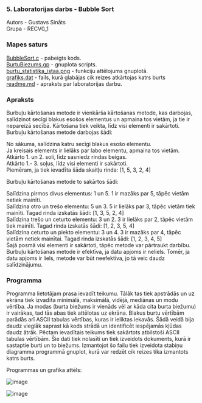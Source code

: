 ### 5. Laboratorijas darbs - Bubble Sort  
Autors - Gustavs Sināts  
Grupa - RECV0_1
### Mapes saturs  
[BubbleSort.c](https://github.com/GustavsSinats/RTR105_2023_01/blob/main/LD_Bubble_Sort/BubbleSort.c) - pabeigts kods.   
[BurtuBiezums.gp](https://github.com/GustavsSinats/RTR105_2023_01/blob/main/LD_Bubble_Sort/BurtuBiezums.gp) - gnuplota scripts.  
[burtu_statistika_istaa.png](https://github.com/GustavsSinats/RTR105_2023_01/blob/main/LD_Bubble_Sort/burtu_statistika_istaa.png) - funkciju attēlojums gnuplotā.  
[grafiks.dat](https://github.com/GustavsSinats/RTR105_2023_01/blob/main/LD_Bubble_Sort/grafiks.dat) - fails, kurā glabājas cik reizes atkārtojas katrs burts   
[readme.md](https://github.com/GustavsSinats/RTR105_2023_01/blob/main/LD_Bubble_Sort/readme.md) - apraksts par laboratorijas darbu. 

  

### Apraksts  

Burbuļu kārtošanas metode ir vienkārša kārtošanas metode, kas darbojas, salīdzinot secīgi blakus esošos elementus un apmaina tos vietām, ja tie ir nepareizā secībā. Kārtošana tiek veikta, līdz visi elementi ir sakārtoti.
Burbuļu kārtošanas metode darbojas šādi:
  
No sākuma, salīdzina katru secīgi blakus esošo elementu.  
Ja kreisais elements ir lielāks par labo elementu, apmaina tos vietām.  
Atkārto 1. un 2. soli, līdz sasniedz rindas beigas.  
Atkārto 1.- 3. soļus, līdz visi elementi ir sakārtoti.  
Piemēram, ja tiek ievadīta šāda skaitļu rinda: [1, 5, 3, 2, 4]  

Burbuļu kārtošanas metode to sakārtos šādi:  
  
Salīdzina pirmos divus elementus: 1 un 5. 1 ir mazāks par 5, tāpēc vietām netiek mainīti.  
Salīdzina otro un trešo elementu: 5 un 3. 5 ir lielāks par 3, tāpēc vietām tiek mainīti. Tagad rinda izskatās šādi:
[1, 3, 5, 2, 4]  
Salīdzina trešo un ceturto elementu: 3 un 2. 3 ir lielāks par 2, tāpēc vietām tiek mainīti. Tagad rinda izskatās šādi:
[1, 2, 3, 5, 4]  
Salīdzina ceturto un piekto elementu: 3 un 4. 3 ir mazāks par 4, tāpēc vietām netiek mainītai. Tagad rinda izskatās šādi:
[1, 2, 3, 4, 5]  
Šajā posmā visi elementi ir sakārtoti, tāpēc metode var pārtraukt darbību.  
Burbuļu kārtošanas metode ir efektīva, ja datu apjoms ir neliels. Tomēr, ja datu apjoms ir liels, metode var būt neefektīva, jo tā veic daudz salīdzinājumu.  


### Programma  
Programma lietotājam prasa ievadīt teikumu. Tālāk tas tiek apstrādās un uz ekrāna tiek izvadīta minimālā, maksimālā, vidējā, mediānas un modu vērtība. Ja modas (burta biežums ir vienāds vēl ar kāda cita burta biežumu) ir vairākas, tad tās abas tiek attēlotas uz ekrāna. Blakus burtu vērtībām parādās arī ASCII tabulas vērtības, kuras ir ieliktas iekavās. Šādā veidā bija daudz vieglāk saprast kā kods strādā un identificēt 
iespējamās kļūdas daudz ātrāk. Pēctam ievadītais teikums tiek sakārtots atbilstoši ASCII tabulas vērtībām. Šie dati tiek nolasīti un tiek izveidots dokuments, kurā ir sastaptie burti un to biežums. Izmantojot šo failu tiek izveidota stabiņu diagramma programmā gnuplot, kurā var redzēt cik reizes tika izmantots katrs burts.  
  
Programmas un grafika attēls:  

    
![image](https://github.com/GustavsSinats/RTR105_2023_01/assets/144107004/18bc9cf2-ad7d-4c08-811a-dae3d9c26621)  

    
![image](https://github.com/GustavsSinats/RTR105_2023_01/assets/144107004/fdb8b8ba-926d-46c8-97f2-b2946be785f5)


